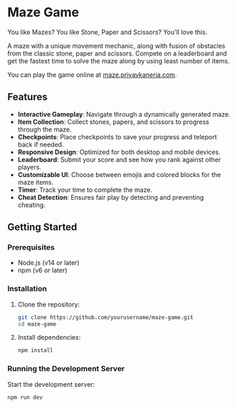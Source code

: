# Maze Game

You like Mazes? You like Stone, Paper and Scissors? You'll love this.

A maze with a unique movement mechanic, along with fusion of obstacles from the classic stone, paper and scissors.
Compete on a leaderboard and get the fastest time to solve the maze along by using least number of items.

You can play the game online at [maze.priyavkaneria.com](https://maze.priyavkaneria.com).

## Features

- **Interactive Gameplay**: Navigate through a dynamically generated maze.
- **Item Collection**: Collect stones, papers, and scissors to progress through the maze.
- **Checkpoints**: Place checkpoints to save your progress and teleport back if needed.
- **Responsive Design**: Optimized for both desktop and mobile devices.
- **Leaderboard**: Submit your score and see how you rank against other players.
- **Customizable UI**: Choose between emojis and colored blocks for the maze items.
- **Timer**: Track your time to complete the maze.
- **Cheat Detection**: Ensures fair play by detecting and preventing cheating.

## Getting Started

### Prerequisites

- Node.js (v14 or later)
- npm (v6 or later)

### Installation

1. Clone the repository:
    ```bash
    git clone https://github.com/yourusername/maze-game.git
    cd maze-game
    ```

2. Install dependencies:
    ```bash
    npm install
    ```

### Running the Development Server

Start the development server:
```bash
npm run dev